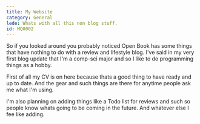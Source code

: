 ```yaml
---
title: My Website
category: General
lede: Whats with all this non blog stuff.
id: MQ0002
---
```


So if you looked around you probably noticed Open Book has some things that have nothing to do with a review and lifestyle blog. I've said in my very first blog update that I'm a comp-sci major and so I like to do programming things as a hobby.

First of all my CV is on here because thats a good thing to have ready and up to date. And the gear and such things are there for anytime people ask me what I'm using.

I'm also planning on adding things like a Todo list for reviews and such so people know whats going to be coming in the future. And whatever else I fee like adding.
